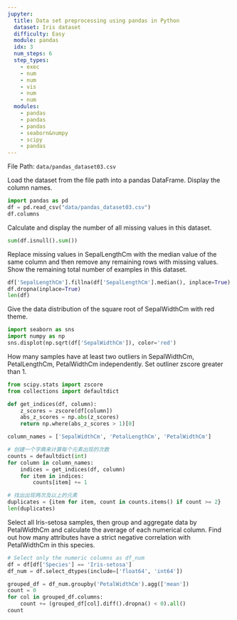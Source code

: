 ```yaml
---
jupyter:
  title: Data set preprocessing using pandas in Python
  dataset: Iris dataset
  difficulty: Easy
  module: pandas
  idx: 3
  num_steps: 6
  step_types:
    - exec
    - num
    - num
    - vis
    - num
    - num
  modules:
    - pandas
    - pandas
    - pandas
    - seaborn&numpy
    - scipy
    - pandas
---
```


File Path: `data/pandas_dataset03.csv`

Load the dataset from the file path into a pandas DataFrame. Display the column names.

```python
import pandas as pd
df = pd.read_csv("data/pandas_dataset03.csv")
df.columns
```

Calculate and display the number of all missing values in this dataset.

```python
sum(df.isnull().sum())
```

Replace missing values in SepalLengthCm with the median value of the same column and then remove any remaining rows with missing values. Show the remaining total number of examples in this dataset.

```python
df['SepalLengthCm'].fillna(df['SepalLengthCm'].median(), inplace=True)
df.dropna(inplace=True)
len(df)
```

Give the data distribution of the square root of SepalWidthCm with red theme.

```python
import seaborn as sns
import numpy as np
sns.displot(np.sqrt(df['SepalWidthCm']), color='red')
```

How many samples have at least two outliers in SepalWidthCm, PetalLengthCm, PetalWidthCm independently. Set outliner zscore greater than 1.

```python
from scipy.stats import zscore
from collections import defaultdict

def get_indices(df, column):
    z_scores = zscore(df[column])
    abs_z_scores = np.abs(z_scores)
    return np.where(abs_z_scores > 1)[0]

column_names = ['SepalWidthCm', 'PetalLengthCm', 'PetalWidthCm']

# 创建一个字典来计算每个元素出现的次数
counts = defaultdict(int)
for column in column_names:
    indices = get_indices(df, column)
    for item in indices:
        counts[item] += 1

# 找出出现两次及以上的元素
duplicates = {item for item, count in counts.items() if count >= 2}
len(duplicates)
```

Select all Iris-setosa samples, then group and aggregate data by PetalWidthCm and calculate the average of each numerical column. Find out how many attributes have a strict negative correlation with PetalWidthCm in this species.

```python
# Select only the numeric columns as df_num
df = df[df['Species'] == 'Iris-setosa']
df_num = df.select_dtypes(include=['float64', 'int64'])

grouped_df = df_num.groupby('PetalWidthCm').agg(['mean'])
count = 0
for col in grouped_df.columns:
    count += (grouped_df[col].diff().dropna() < 0).all()
count
```